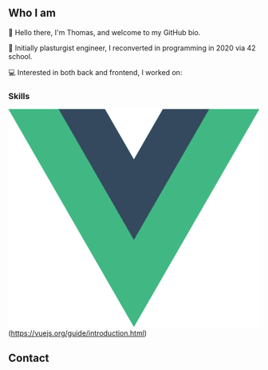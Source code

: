 ## Who I am

👋 Hello there, I'm Thomas, and welcome to my GitHub bio.

💼 Initially plasturgist engineer, I reconverted in programming in 2020 via 42 school.

💻 Interested in both back and frontend, I worked on:

### Skills
![This is an image](./img/vuejs_logo.svg)(https://vuejs.org/guide/introduction.html)

        
## Contact



<!--
**Totolosa/Totolosa** is a ✨ _special_ ✨ repository because its `README.md` (this file) appears on your GitHub profile.

Here are some ideas to get you started:

- 🔭 I’m currently working on ...
- 🌱 I’m currently learning ...
- 👯 I’m looking to collaborate on ...
- 🤔 I’m looking for help with ...
- 💬 Ask me about ...
- 📫 How to reach me: ...
- 😄 Pronouns: ...
- ⚡ Fun fact: ...
-->
